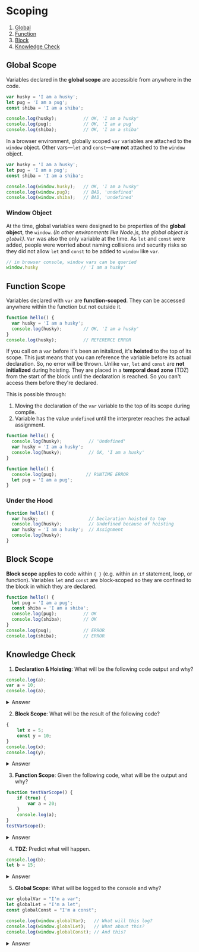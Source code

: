 # Scoping
1. [Global](#global-scope)
2. [Function](#function-scope)
3. [Block](#block-scope)
4. [Knowledge Check](#knowledge-check)

## Global Scope
Variables declared in the **global scope** are accessible from anywhere in the code. 

```js
var husky = 'I am a husky';
let pug = 'I am a pug';
const shiba = 'I am a shiba';

console.log(husky);          // OK, 'I am a husky'
console.log(pug);            // OK, 'I am a pug'
console.log(shiba);          // OK, 'I am a shiba'
```

In a browser environment, globally scoped `var` variables are attached to the `window` object. Other vars—`let` and `const`—**are not** attached to the `window` object.

```js
var husky = 'I am a husky';
let pug = 'I am a pug';
const shiba = 'I am a shiba';

console.log(window.husky);   // OK, 'I am a husky'
console.log(window.pug);     // BAD, 'undefined'
console.log(window.shiba);   // BAD, 'undefined'
```

### Window Object
At the time, global variables were designed to be properties of the **global object**, the `window`. _(In other environments like Node.js, the global object is `global`)_. `Var` was also the only variable at the time. As `let` and `const` were added, people were worried about naming collisions and security risks so they did not allow `let` and `const` to be added to `window` like `var`.

```js
// in browser console, window vars can be queried
window.husky                // 'I am a husky'
```


## Function Scope
Variables declared with `var` are **function-scoped**. They can be accessed anywhere within the function but not outside it.
```js
function hello() {
  var husky = 'I am a husky';
  console.log(husky);        // OK, 'I am a husky'
}
console.log(husky);          // REFERENCE ERROR
```

If you call on a `var` before it's been an initalized, it's **hoisted** to the top of its scope. This just means that you can reference the variable before its actual declaration. So, no error will be thrown. Unlike `var`, `let` and `const` are **not initialized** during hoisting. They are placed in a **temporal dead zone** (TDZ) from the start of the block until the declaration is reached. So you can't access them before they're declared.

This is possible through:
1. Moving the declaration of the `var` variable to the top of its scope during compile.
2. Variable has the value `undefined` until the interpreter reaches the actual assignment.

```js
function hello() {
  console.log(husky);          // 'Undefined'
  var husky = 'I am a husky';
  console.log(husky);          // OK, 'I am a husky'
}
```

```js
function hello() {
  console.log(pug);           // RUNTIME ERROR
  let pug = 'I am a pug';
}
```
### Under the Hood
```js
function hello() {
  var husky;                   // Declaration hoisted to top
  console.log(husky);          // Undefined because of hoisting
  var husky = 'I am a husky';  // Assignment
  console.log(husky);
}
```

## Block Scope
**Block scope** applies to code within `{ }` (e.g. within an `if` statement, loop, or function). Variables `let` and `const` are block-scoped so they are confined to the block in which they are declared.
```js
function hello() {
  let pug = 'I am a pug';
  const shiba = 'I am a shiba';
  console.log(pug);          // OK
  console.log(shiba);        // OK
}
console.log(pug);            // ERROR
console.log(shiba);          // ERROR
```

## Knowledge Check
1. **Declaration & Hoisting**: What will be the following code output and why?
```js
console.log(a); 
var a = 10;
console.log(a); 
```
<details>
  <summary>Answer</summary>
  First, <b>undefined</b> because variable a was hoisted. Then, <b>10</b>.  
</details>

2. **Block Scope**: What will be the result of the following code?
```js
{
    let x = 5;
    const y = 10;
}
console.log(x); 
console.log(y); 
```
<details>
  <summary>Answer</summary>
  Both result in <b>ERROR</b> because x and y are only accessible from inside { }.  
</details>

3. **Function Scope**: Given the following code, what will be the output and why?
```js
function testVarScope() {
    if (true) {
        var a = 20;
    }
    console.log(a); 
}
testVarScope();
```
<details>
  <summary>Answer</summary>
  Output is <b>20</b> because var is function-scoped, so the variable a declared inside the if block is accessible anywhere within the function scope.
</details>

4. **TDZ**: Predict what will happen.
```js
console.log(b);
let b = 15;
```
<details>
  <summary>Answer</summary>
  An <b>ERROR</b> is produced because let is hoisted and stays in the TDZ until initialized.
</details>

5. **Global Scope**: What will be logged to the console and why?
```js
var globalVar = "I'm a var";
let globalLet = "I'm a let";
const globalConst = "I'm a const";

console.log(window.globalVar);   // What will this log?
console.log(window.globalLet);   // What about this?
console.log(window.globalConst); // And this?
```
<details>
  <summary>Answer</summary>
  First, <b>'I'm a var'</b>. Second and third, <b>undefined</b>. Only var can be attached to window object.
</details>
